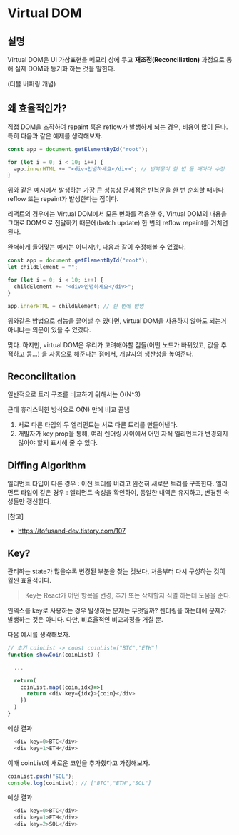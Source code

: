 # Virtual DOM

## 설명

Virtual DOM은 UI 가상표현을 메모리 상에 두고 **재조정(Reconciliation)** 과정으로 통해 실제 DOM과 동기화 하는 것을 말한다.

(더블 버퍼링 개념)

## 왜 효율적인가?

직접 DOM을 조작하여 repaint 혹은 reflow가 발생하게 되는 경우, 비용이 많이 든다. 특히 다음과 같은 예제를 생각해보자.

```javascript
const app = document.getElementById("root");

for (let i = 0; i < 10; i++) {
  app.innerHTML += "<div>안녕하세요</div>"; // 반복문이 한 번 돌 때마다 수정
}
```

위와 같은 예시에서 발생하는 가장 큰 성능상 문제점은 반복문을 한 번 순회할 때마다 reflow 또는 repaint가 발생한다는 점이다.

리액트의 경우에는 Virtual DOM에서 모든 변화를 적용한 후, Virtual DOM의 내용을 그대로 DOM으로 전달하기 때문에(batch update) 한 번의 reflow repaint를 거치면 된다.

완벽하게 들어맞는 예시는 아니지만, 다음과 같이 수정해볼 수 있겠다.

```javascript
const app = document.getElementById("root");
let childElement = "";

for (let i = 0; i < 10; i++) {
  childElement += "<div>안녕하세요</div>";
}

app.innerHTML = childElement; // 한 번에 반영
```

위와같은 방법으로 성능을 끌어낼 수 있다면, virtual DOM을 사용하지 않아도 되는거 아니냐는 의문이 있을 수 있겠다.

맞다. 하지만, virtual DOM은 우리가 고려해야할 점들(어떤 노드가 바뀌었고, 값을 추적하고 등...) 을 자동으로 해준다는 점에서, 개발자의 생산성을 높여준다.

## Reconcilitation

일반적으로 트리 구조를 비교하기 위해서는 O(N^3)

근데 휴리스틱한 방식으로 O(N) 만에 비교 끝냄

1. 서로 다른 타입의 두 엘리먼트는 서로 다른 트리를 만들어낸다.
2. 개발자가 key prop을 통해, 여러 렌더링 사이에서 어떤 자식 엘리먼트가 변경되지 않아야 할지 표시해 줄 수 있다.

## Diffing Algorithm

엘리먼트 타입이 다른 경우 : 이전 트리를 버리고 완전히 새로운 트리를 구축한다.
엘리먼트 타입이 같은 경우 : 엘리먼트 속성을 확인하여, 동일한 내역은 유지하고, 변경된 속성들만 갱신한다.

[참고]

- https://tofusand-dev.tistory.com/107

## Key?

관리하는 state가 많을수록 변경된 부분을 찾는 것보다, 처음부터 다시 구성하는 것이 훨씬 효율적이다.

> Key는 React가 어떤 항목을 변경, 추가 또는 삭제할지 식별 하는데 도움을 준다.

인덱스를 key로 사용하는 경우 발생하는 문제는 무엇일까?
렌더링을 하는데에 문제가 발생하는 것은 아니다. 다만, 비효율적인 비교과정을 거칠 뿐.

다음 예시를 생각해보자.

```javascript
// 초기 coinList -> const coinList=["BTC","ETH"]
function showCoin(coinList) {

  ...

  return(
    coinList.map((coin,idx)=>{
      return <div key={idx}>{coin}</div>
    })
  )
}
```

예상 결과

```javascript
  <div key=0>BTC</div>
  <div key=1>ETH</div>
```

이때 coinList에 새로운 코인을 추가했다고 가정해보자.

```javascript
coinList.push("SOL");
console.log(coinList); // ["BTC","ETH","SOL"]
```

예상 결과

```javascript
  <div key=0>BTC</div>
  <div key=1>ETH</div>
  <div key=2>SOL</div>
```
